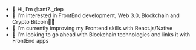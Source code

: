 - 👋 Hi, I’m @ant?._dep
- 👀 I’m interested in FrontEnd development, Web 3.0, Blockchain and Crypto Bitcoin🚀🌑
- 🌱 I’m currently improving my Frontend skills with React.js/Native
- 💞️ I’m looking to go ahead with Blockchain technologies and links it with FrontEnd apps

<!---
lHimiko/lHimiko is a ✨ special ✨ repository because its `README.md` (this file) appears on your GitHub profile.
You can click the Preview link to take a look at your changes.
--->
